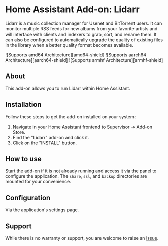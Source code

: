 # Home Assistant Add-on: Lidarr

Lidarr is a music collection manager for Usenet and BitTorrent users. It can monitor multiple RSS feeds for new albums from your favorite artists and will interface with clients and indexers to grab, sort, and rename them. It can also be configured to automatically upgrade the quality of existing files in the library when a better quality format becomes available.

![Supports amd64 Architecture][amd64-shield] ![Supports aarch64 Architecture][aarch64-shield] ![Supports armhf Architecture][armhf-shield]

## About

This add-on allows you to run Lidarr within Home Assistant.

## Installation

Follow these steps to get the add-on installed on your system:

1. Navigate in your Home Assistant frontend to Supervisor -> Add-on Store.
2. Find the "Lidarr" add-on and click it.
3. Click on the "INSTALL" button.

## How to use

Start the add-on if it is not already running and access it via the panel to configure the application. The `share`, `ssl`, and `backup` directories are mounted for your convenience.

## Configuration

Via the application's settings page.

## Support

While there is no warranty or support, you are welcome to raise an [Issue](https://github.com/nkm8/hassio-addons/issues).

